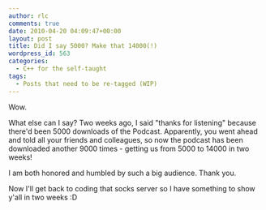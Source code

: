 ```yaml
---
author: rlc
comments: true
date: 2010-04-20 04:09:47+00:00
layout: post
title: Did I say 5000? Make that 14000(!)
wordpress_id: 563
categories:
  - C++ for the self-taught
tags:
  - Posts that need to be re-tagged (WIP)
---
```


<!--more-->

Wow.

What else can I say? Two weeks ago, I said "thanks for listening" because there'd been 5000 downloads of the Podcast. Apparently, you went ahead and told all your friends and colleagues, so now the podcast has been downloaded another 9000 times - getting us from 5000 to 14000 in two weeks!

I am both honored and humbled by such a big audience. Thank you.

Now I'll get back to coding that socks server so I have something to show y'all in two weeks :D
